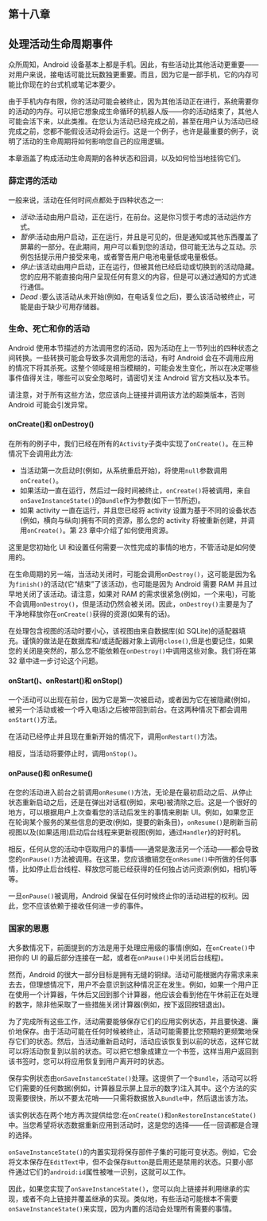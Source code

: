 ## 第十八章

## 处理活动生命周期事件

众所周知，Android 设备基本上都是手机。因此，有些活动比其他活动更重要——对用户来说，接电话可能比玩数独更重要。而且，因为它是一部手机，它的内存可能比你现在的台式机或笔记本要少。

由于手机内存有限，你的活动可能会被终止，因为其他活动正在进行，系统需要你的活动的内存。可以把它想象成生命循环的机器人版——你的活动结束了，其他人可能会活下来，以此类推。在您认为活动已经完成之前，甚至在用户认为活动已经完成之前，您都不能假设活动将会运行。这是一个例子，也许是最重要的例子，说明了活动的生命周期将如何影响您自己的应用逻辑。

本章涵盖了构成活动生命周期的各种状态和回调，以及如何恰当地挂钩它们。

### 薛定谔的活动

一般来说，活动在任何时间点都处于四种状态之一:

*   *活动*:活动由用户启动，正在运行，在前台。这是你习惯于考虑的活动运作方式。
*   *暂停*:活动由用户启动，正在运行，并且是可见的，但是通知或其他东西覆盖了屏幕的一部分。在此期间，用户可以看到您的活动，但可能无法与之互动。示例包括提示用户接受来电，或者警告用户电池电量低或电量极低。
*   *停止*:该活动由用户启动，正在运行，但被其他已经启动或切换到的活动隐藏。您的应用不能直接向用户呈现任何有意义的内容，但是可以通过通知的方式进行通信。
*   *Dead* :要么该活动从未开始(例如，在电话复位之后)，要么该活动被终止，可能是由于缺少可用存储器。

### 生命、死亡和你的活动

Android 使用本节描述的方法调用您的活动，因为活动在上一节列出的四种状态之间转换。一些转换可能会导致多次调用您的活动，有时 Android 会在不调用应用的情况下将其杀死。这整个领域是相当模糊的，可能会发生变化，所以在决定哪些事件值得关注，哪些可以安全忽略时，请密切关注 Android 官方文档以及本节。

请注意，对于所有这些方法，您应该向上链接并调用该方法的超类版本，否则 Android 可能会引发异常。

#### onCreate()和 onDestroy()

在所有的例子中，我们已经在所有的`Activity`子类中实现了`onCreate()`。在三种情况下会调用此方法:

*   当活动第一次启动时(例如，从系统重启开始)，将使用`null`参数调用`onCreate()`。
*   如果活动一直在运行，然后过一段时间被终止，`onCreate()`将被调用，来自`onSaveInstanceState()`的`Bundle`作为参数(如下一节所述)。
*   如果 activity 一直在运行，并且您已经将 activity 设置为基于不同的设备状态(例如，横向与纵向)拥有不同的资源，那么您的 activity 将被重新创建，并调用`onCreate()`。第 23 章中介绍了如何使用资源。

这里是您初始化 UI 和设置任何需要一次性完成的事情的地方，不管活动是如何使用的。

在生命周期的另一端，当活动关闭时，可能会调用`onDestroy()`，这可能是因为名为`finish()`的活动(它“结束”了该活动)，也可能是因为 Android 需要 RAM 并且过早地关闭了该活动。请注意，如果对 RAM 的需求很紧急(例如，一个来电)，可能不会调用`onDestroy()`，但是活动仍然会被关闭。因此，`onDestroy()`主要是为了干净地释放你在`onCreate()`获得的资源(如果有的话)。

在处理包含视图的活动时要小心，该视图由来自数据库(如 SQLite)的适配器填充。谨慎的做法是在数据库和/或适配器对象上调用`close()`,但是也要记住，如果您的关闭是突然的，那么您不能依赖在`onDestroy()`中调用这些对象。我们将在第 32 章中进一步讨论这个问题。

#### onStart()、onRestart()和 onStop()

一个活动可以出现在前台，因为它是第一次被启动，或者因为它在被隐藏(例如，被另一个活动或被一个呼入电话)之后被带回到前台。在这两种情况下都会调用`onStart()`方法。

在活动已经停止并且现在重新开始的情况下，调用`onRestart()`方法。

相反，当活动将要停止时，调用`onStop()`。

#### onPause()和 onResume()

在您的活动进入前台之前调用`onResume()`方法，无论是在最初启动之后、从停止状态重新启动之后，还是在弹出对话框(例如，来电)被清除之后。这是一个很好的地方，可以根据用户上次查看您的活动后发生的事情来刷新 UI。例如，如果您正在轮询某个服务的某些信息的更改(例如，提要的新条目)，`onResume()`是刷新当前视图以及(如果适用)启动后台线程来更新视图(例如，通过`Handler`)的好时机。

相反，任何从您的活动中窃取用户的事情——通常是激活另一个活动——都会导致您的`onPause()`方法被调用。在这里，您应该撤销您在`onResume()`中所做的任何事情，比如停止后台线程、释放您可能已经获得的任何独占访问资源(例如，相机)等等。

一旦`onPause()`被调用，Android 保留在任何时候终止你的活动进程的权利。因此，您不应该依赖于接收任何进一步的事件。

### 国家的恩惠

大多数情况下，前面提到的方法是用于处理应用级的事情(例如，在`onCreate()`中把你的 UI 的最后部分连接在一起，或者在`onPause()`中关闭后台线程)。

然而，Android 的很大一部分目标是拥有无缝的铜绿。活动可能根据内存需求来来去去，但理想情况下，用户不会意识到这种情况正在发生。例如，如果一个用户正在使用一个计算器，午休后又回到那个计算器，他应该会看到他在午休前正在处理的数字，除非他采取了一些措施关闭计算器(例如，按下返回按钮退出)。

为了完成所有这些工作，活动需要能够保存它们的应用实例状态，并且要快速、廉价地保存。由于活动可能在任何时候被终止，活动可能需要比您预期的更频繁地保存它们的状态。然后，当活动重新启动时，活动应该恢复到以前的状态，这样它就可以将活动恢复到以前的状态。可以把它想象成建立一个书签，这样当用户返回到该书签时，您可以将应用恢复到用户离开时的状态。

保存实例状态由`onSaveInstanceState()`处理。这提供了一个`Bundle`，活动可以将它们需要的任何数据(例如，计算器显示屏上显示的数字)注入其中。这个方法的实现需要很快，所以不要太花哨——只需将数据放入`Bundle`中，然后退出该方法。

该实例状态在两个地方再次提供给您:在`onCreate()`和`onRestoreInstanceState()`中。当您希望将状态数据重新应用到活动时，这是您的选择——任一回调都是合理的选择。

`onSaveInstanceState()`的内置实现将保存部件子集的可能可变状态。例如，它会将文本保存在`EditText`中，但不会保存`Button`是启用还是禁用的状态。只要小部件通过它们的`android:id`属性被唯一识别，这就可以工作。

因此，如果您实现了`onSaveInstanceState()`，您可以向上链接并利用继承的实现，或者不向上链接并覆盖继承的实现。类似地，有些活动可能根本不需要`onSaveInstanceState()`来实现，因为内置的活动会处理所有需要的事情。